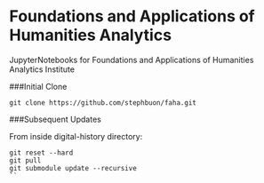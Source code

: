 # Foundations and Applications of Humanities Analytics

JupyterNotebooks for Foundations and Applications of Humanities Analytics Institute


###Initial Clone

`git clone https://github.com/stephbuon/faha.git`

###Subsequent Updates

From inside digital-history directory:

```
git reset --hard
git pull
git submodule update --recursive 
``

